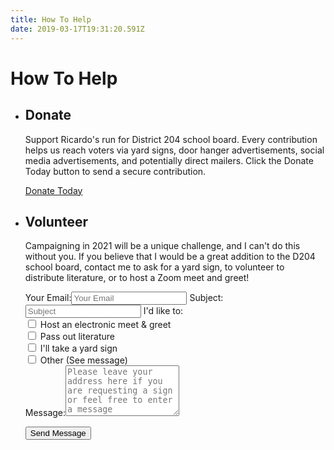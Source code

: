 ```yaml
---
title: How To Help
date: 2019-03-17T19:31:20.591Z
---
```

# How To Help

* ## Donate

  Support Ricardo's run for District 204 school board. Every contribution helps us reach voters via yard signs, door hanger advertisements, social media advertisements, and potentially direct mailers. Click the Donate Today button to send a secure contribution.

  <a className="button" href="https://secure.actblue.com/donate/ricardo-martinez-d204board">Donate Today</a>

* ## Volunteer

  Campaigning in 2021 will be a unique challenge, and I can't do this without you. If you believe that I would be a great addition to the D204 school board, contact me to ask for a yard sign, to volunteer to distribute literature, or to host a Zoom meet and greet!

  <form id="volunteer-form">
    <div id="volunteer-alert" className="alert"></div>
    <label htmlFor="email">Your Email:</label><input type="email" name="email" placeholder="Your Email" required/>
    <label htmlFor="subject">Subject:</label><input type="text" name="subject" placeholder="Subject"/>
    <label htmlFor="options">I'd like to:</label><br/>
    <div id="volunteer-options">
      <div className="volunteer-option">
        <input type="checkbox" name="options" value="meet"/>
        <label htmlFor="meet">Host an electronic meet &amp; greet</label>
      </div>
      <div className="volunteer-option">
        <input type="checkbox" name="options" value="literature"/>
        <label htmlFor="literature">Pass out literature</label>
      </div>
      <div className="volunteer-option">
        <input type="checkbox" name="options" value="sign"/>
        <label htmlFor="sign">I'll take a yard sign</label>
      </div>
      <div className="volunteer-option">
        <input type="checkbox" name="options" value="other"/>
        <label htmlFor="other">Other (See message)</label>
      </div>
    </div>
    <label htmlFor="message">Message:</label><textarea name="message" rows="5" placeholder="Please leave your address here if you are requesting a sign or feel free to enter a message"></textarea>
  </form>

  <button id="submit-contact" className="button">Send Message</button>